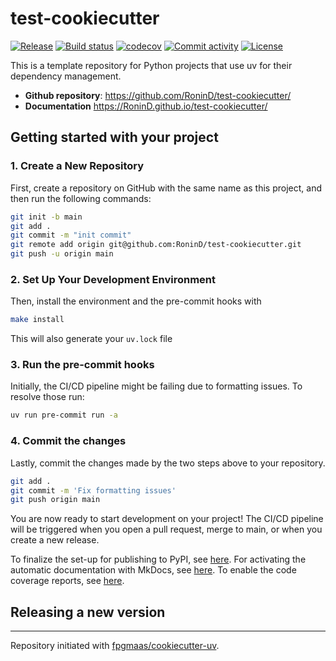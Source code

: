 # test-cookiecutter

[![Release](https://img.shields.io/github/v/release/RoninD/test-cookiecutter)](https://img.shields.io/github/v/release/RoninD/test-cookiecutter)
[![Build status](https://img.shields.io/github/actions/workflow/status/RoninD/test-cookiecutter/main.yml?branch=main)](https://github.com/RoninD/test-cookiecutter/actions/workflows/main.yml?query=branch%3Amain)
[![codecov](https://codecov.io/gh/RoninD/test-cookiecutter/branch/main/graph/badge.svg)](https://codecov.io/gh/RoninD/test-cookiecutter)
[![Commit activity](https://img.shields.io/github/commit-activity/m/RoninD/test-cookiecutter)](https://img.shields.io/github/commit-activity/m/RoninD/test-cookiecutter)
[![License](https://img.shields.io/github/license/RoninD/test-cookiecutter)](https://img.shields.io/github/license/RoninD/test-cookiecutter)

This is a template repository for Python projects that use uv for their dependency management.

- **Github repository**: <https://github.com/RoninD/test-cookiecutter/>
- **Documentation** <https://RoninD.github.io/test-cookiecutter/>

## Getting started with your project

### 1. Create a New Repository

First, create a repository on GitHub with the same name as this project, and then run the following commands:

```bash
git init -b main
git add .
git commit -m "init commit"
git remote add origin git@github.com:RoninD/test-cookiecutter.git
git push -u origin main
```

### 2. Set Up Your Development Environment

Then, install the environment and the pre-commit hooks with

```bash
make install
```

This will also generate your `uv.lock` file

### 3. Run the pre-commit hooks

Initially, the CI/CD pipeline might be failing due to formatting issues. To resolve those run:

```bash
uv run pre-commit run -a
```

### 4. Commit the changes

Lastly, commit the changes made by the two steps above to your repository.

```bash
git add .
git commit -m 'Fix formatting issues'
git push origin main
```

You are now ready to start development on your project!
The CI/CD pipeline will be triggered when you open a pull request, merge to main, or when you create a new release.

To finalize the set-up for publishing to PyPI, see [here](https://fpgmaas.github.io/cookiecutter-uv/features/publishing/#set-up-for-pypi).
For activating the automatic documentation with MkDocs, see [here](https://fpgmaas.github.io/cookiecutter-uv/features/mkdocs/#enabling-the-documentation-on-github).
To enable the code coverage reports, see [here](https://fpgmaas.github.io/cookiecutter-uv/features/codecov/).

## Releasing a new version

---

Repository initiated with [fpgmaas/cookiecutter-uv](https://github.com/fpgmaas/cookiecutter-uv).
